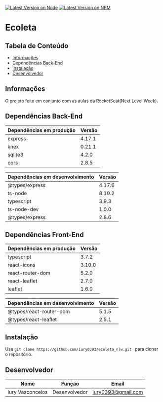 [![Latest Version on Node](https://img.shields.io/badge/Node-12.17.0-green)](https://nodejs.org/en/) [![Latest Version on NPM](https://img.shields.io/badge/NPM-6.14.15-red)](https://www.npmjs.com/)


# Ecoleta


## Tabela de Conteúdo
- <a href="#informações">Informações</a>
- <a href="#dependências back-end">Dependências Back-End</a>
- <a href="#instalação">Instalação</a>
- <a href="#desenvolvedor">Desenvolvedor</a>

## Informações
O projeto feito em conjunto com as aulas da RocketSeat(Next Level Week).

## Dependências Back-End
| Dependências em produção | Versão |
| ------------------------ | ------ |
| express | 4.17.1 |
| knex | 0.21.1 |
| sqlite3 | 4.2.0 |
| cors | 2.8.5 |

| Dependências em desenvolvimento | Versão |
| ------------------------------- | ------ |
| @types/express | 4.17.6 |
| ts-node | 8.10.2 |
| typescript | 3.9.3 |
| ts-node-dev | 1.0.0 |
| @types/express | 2.8.6 |

## Dependências Front-End
| Dependências em produção | Versão |
| ------------------------ | ------ |
| typescript | 3.7.2 |
| react-icons | 3.10.0 |
| react-router-dom | 5.2.0 |
| react-leaflet | 2.7.0 |
| leaflet | 1.6.0 |

| Dependências em desenvolvimento | Versão |
| ------------------------------- | ------ |
| @types/react-router-dom | 5.1.5 |
| @types/react-leaflet | 2.5.1 |

## Instalação

Use ```git clone https://github.com/iury0393/ecoleta_nlw.git ``` para clonar o repositório.

## Desenvolvedor

| Nome | Função | Email |
| ------ | ------ | ----- |
| Iury Vasconcelos | Desenvolvedor | iury0393@gmail.com |
